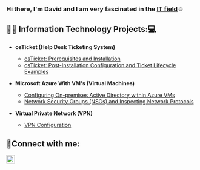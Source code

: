 ### Hi there, I'm David and I am very fascinated in the <a href="[www.linkedin.com/in/david-phan-301226297](https://github.com/DPhan817/DPhan817)">IT field</a>☺</h1>

<h2>👨‍💻 Information Technology Projects:💻</h2>

- <b>osTicket (Help Desk Ticketing System)</b>
  - [osTicket: Prerequisites and Installation](https://github.com/DPhan817/osticket-prereqs)
  - [osTicket: Post-Installation Configuration and Ticket Lifecycle Examples ](https://github.com/DPhan817/post-install-config)
  
- <b>Microsoft Azure With VM's (Virtual Machines)</b>
  - [Configuring On-premises Active Directory within Azure VMs](https://github.com/DPhan817/configure-ad-)
  - [Network Security Groups (NSGs) and Inspecting Network Protocols](https://github.com/DPhan817/azure-network-protocols)
 
- <b>Virtual Private Network (VPN)</b>
  - [VPN Configuration](https://github.com/DPhan817/VPN-Configuration-)

<h2>🤳Connect with me:</h2>


[<img align="left" alt="Josh | LinkedIn" width="22px" src="https://cdn.jsdelivr.net/npm/simple-icons@v3/icons/linkedin.svg" />][linkedin]



[linkedin]: https://www.linkedin.com/in/dee-phan-301226297





<!--
**DPhan817/DPhan817** is a ✨ _special_ ✨ repository because its `README.md` (this file) appears on your GitHub profile.

Here are some ideas to get you started:

- 🔭 I’m currently working on ...
- 🌱 I’m currently learning ...
- 👯 I’m looking to collaborate on ...
- 🤔 I’m looking for help with ...
- 💬 Ask me about ...
- 📫 How to reach me: ...
- 😄 Pronouns: ...
- ⚡ Fun fact: ...
-->
